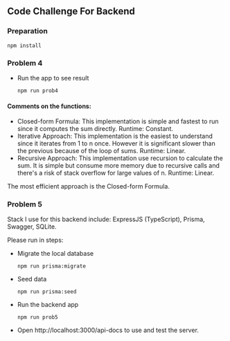 ## Code Challenge For Backend

### Preparation

```npm install```

### Problem 4

- Run the app to see result

  ```npm run prob4```
  
#### Comments on the functions:
- Closed-form Formula: This implementation is simple and fastest to run since it computes the sum directly. Runtime: Constant.
- Iterative Approach: This implementation is the easiest to understand since it iterates from 1 to n once. However it is significant slower than the previous because of the loop of sums. Runtime: Linear.
- Recursive Approach: This implementation use recursion to calculate the sum. It is simple but consume more memory due to recursive calls and there's a risk of stack overflow for large values of n. Runtime: Linear.

The most efficient approach is the Closed-form Formula.

### Problem 5

Stack I use for this backend include: ExpressJS (TypeScript), Prisma, Swagger, SQLite.

Please run in steps:

- Migrate the local database

  ```npm run prisma:migrate```

- Seed data

  ```npm run prisma:seed```

- Run the backend app

  ```npm run prob5```

- Open http://localhost:3000/api-docs to use and test the server.